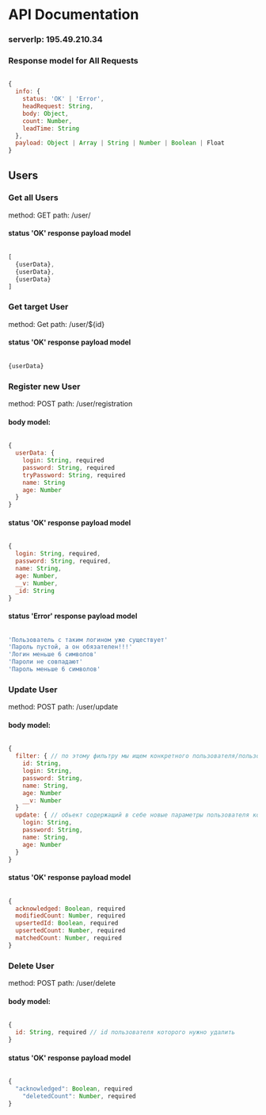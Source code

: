 # API Documentation

### serverIp: 195.49.210.34

### Response model for All Requests

```javascript

{
  info: {
    status: 'OK' | 'Error',
    headRequest: String,
    body: Object,
    count: Number,
    leadTime: String
  },
  payload: Object | Array | String | Number | Boolean | Float
}

```

## Users

### Get all Users

method: GET
path: /user/

#### status 'OK' response payload model

```javascript

[
  {userData},
  {userData},
  {userData}
]

```

### Get target User

method: Get
path: /user/${id}

#### status 'OK' response payload model

```javascript

{userData}

```

### Register new User

method: POST
path: /user/registration

#### body model:
```javascript

{
  userData: {
    login: String, required
    password: String, required
    tryPassword: String, required
    name: String
    age: Number
  }
}

```

#### status 'OK' response payload model

```javascript

{
  login: String, required,
  password: String, required,
  name: String,
  age: Number,
  __v: Number,
  _id: String
}

```

#### status 'Error' response payload model

```javascript

'Пользователь с таким логином уже существует'
'Пароль пустой, а он обязателен!!!'
'Логин меньше 6 символов'
'Пароли не совпадают'
'Пароль меньше 6 символов'

```

### Update User

method: POST
path: /user/update

#### body model:
```javascript

{
  filter: { // по этому фильтру мы ищем конкретного пользователя/пользователей которых хотим изменить
    id: String,
    login: String,
    password: String,
    name: String,
    age: Number
    __v: Number
  }
  update: { // обьект содержащий в себе новые параметры пользователя которые мы хотим обновить
    login: String,
    password: String,
    name: String,
    age: Number
  }
}

```

#### status 'OK' response payload model

```javascript

{
  acknowledged: Boolean, required
  modifiedCount: Number, required
  upsertedId: Boolean, required
  upsertedCount: Number, required
  matchedCount: Number, required
}

```


### Delete User

method: POST
path: /user/delete

#### body model:
```javascript

{
  id: String, required // id пользователя которого нужно удалить
}

```

#### status 'OK' response payload model

```javascript

{
  "acknowledged": Boolean, required
	"deletedCount": Number, required
}

```
